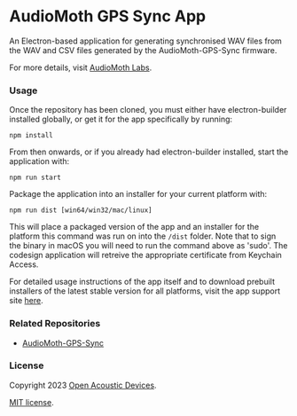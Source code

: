 # AudioMoth GPS Sync App #
An Electron-based application for generating synchronised WAV files from the WAV and CSV files generated by the AudioMoth-GPS-Sync firmware.

For more details, visit [AudioMoth Labs](https://www.openacousticdevices.info/labs).

### Usage ###
Once the repository has been cloned, you must either have electron-builder installed globally, or get it for the app specifically by running:
```
npm install
```

From then onwards, or if you already had electron-builder installed, start the application with:
```
npm run start 
```

Package the application into an installer for your current platform with:
```
npm run dist [win64/win32/mac/linux]
```

This will place a packaged version of the app and an installer for the platform this command was run on into the `/dist` folder. Note that to sign the binary in macOS you will need to run the command above as 'sudo'. The codesign application will retreive the appropriate certificate from Keychain Access.

For detailed usage instructions of the app itself and to download prebuilt installers of the latest stable version for all platforms, visit the app support site [here](https://www.openacousticdevices.info/labs).

### Related Repositories ###
* [AudioMoth-GPS-Sync](https://github.com/OpenAcousticDevices/AudioMoth-GPS-Sync)

### License ###

Copyright 2023 [Open Acoustic Devices](http://www.openacousticdevices.info/).

[MIT license](http://www.openacousticdevices.info/license).
